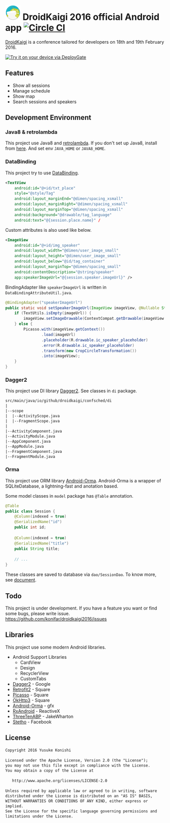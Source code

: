 # ![](app/src/main/res/mipmap-mdpi/ic_launcher.png) DroidKaigi 2016 official Android app [![Circle CI](https://circleci.com/gh/konifar/droidkaigi2016/tree/master.svg?style=svg)](https://circleci.com/gh/konifar/droidkaigi2016/tree/master)

[DroidKaigi](https://droidkaigi.github.io/2016/en/) is a conference tailored for developers on 18th and 19th February 2016.

[<img src="https://dply.me/3r0x9j/button/large" alt="Try it on your device via DeployGate">](https://dply.me/3r0x9j#install)


## Features

* Show all sessions
* Manage schedule
* Show map
* Search sessions and speakers


## Development Environment

### Java8 & retrolambda
This project use Java8 and [retrolambda](https://github.com/orfjackal/retrolambda).
If you don't set up Java8, install from [here](http://www.oracle.com/technetwork/java/javase/downloads/jdk8-downloads-2133151.html). And set env `JAVA_HOME` or `JAVA8_HOME`.

### DataBinding
This project try to use [DataBinding](http://developer.android.com/intl/ja/tools/data-binding/guide.html).

```xml
<TextView
    android:id="@+id/txt_place"
    style="@style/Tag"
    android:layout_marginEnd="@dimen/spacing_xsmall"
    android:layout_marginRight="@dimen/spacing_xsmall"
    android:layout_marginTop="@dimen/spacing_xsmall"
    android:background="@drawable/tag_language"
    android:text="@{session.place.name}" /
```

Custom attributes is also used like below.

```xml
<ImageView
    android:id="@+id/img_speaker"
    android:layout_width="@dimen/user_image_small"
    android:layout_height="@dimen/user_image_small"
    android:layout_below="@id/tag_container"
    android:layout_marginTop="@dimen/spacing_small"
    android:contentDescription="@string/speaker"
    app:speakerImageUrl="@{session.speaker.imageUrl}" />
```

BindingAdapter like `speakerImageUrl` is written in `DataBindingAttributeUtil.java`.

```java
@BindingAdapter("speakerImageUrl")
public static void setSpeakerImageUrl(ImageView imageView, @Nullable String imageUrl) {
    if (TextUtils.isEmpty(imageUrl)) {
        imageView.setImageDrawable(ContextCompat.getDrawable(imageView.getContext(), R.drawable.ic_speaker_placeholder));
    } else {
        Picasso.with(imageView.getContext())
                .load(imageUrl)
                .placeholder(R.drawable.ic_speaker_placeholder)
                .error(R.drawable.ic_speaker_placeholder)
                .transform(new CropCircleTransformation())
                .into(imageView);
    }
}
```

### Dagger2
This project use DI library [Dagger2](http://google.github.io/dagger/).
See classes in `di` package.

```
src/main/java/io/github/droidkaigi/confsched/di
|
|--scope
|  |--ActivityScope.java
|  |--FragmentScope.java
|
|--ActivityComponent.java
|--ActivityModule.java
|--AppComponent.java
|--AppModule.java
|--FragmentComponent.java
|--FragmentModule.java
```


### Orma
This project use ORM library [Android-Orma](http://gfx.github.io/Android-Orma/).
Android-Orma is a wrapper of SQLiteDatabase, a lightning-fast and anotation based.

Some model classes in `model` package has `@Table` annotation.

```java
@Table
public class Session {
    @Column(indexed = true)
    @SerializedName("id")
    public int id;

    @Column(indexed = true)
    @SerializedName("title")
    public String title;

    // ...
}
```

These classes are saved to database via `dao/SessionDao`.
To know more, see [document](http://gfx.github.io/Android-Orma/).


## Todo
This project is under development.
If you have a feature you want or find some bugs, please write issue.
https://github.com/konifar/droidkaigi2016/issues



## Libraries
This project use some modern Android libraries.

* Android Support Libraries
  * CardView
  * Design
  * RecyclerView
  * CustomTabs
* [Dagger2](http://google.github.io/dagger/) - Google
* [Retrofit2](http://square.github.io/retrofit/) - Square
* [Picasso](http://square.github.io/picasso/) - Square
* [OkHttp3](https://github.com/square/okhttp/tree/master/okhttp/src/main/java/okhttp3) - Square
* [Android-Orma](https://github.com/gfx/Android-Orma) - gfx
* [RxAndroid](https://github.com/ReactiveX/RxAndroid) - ReactiveX
* [ThreeTenABP](https://github.com/JakeWharton/ThreeTenABP) - JakeWharton
* [Stetho](http://facebook.github.io/stetho/) - Facebook


## License

```
Copyright 2016 Yusuke Konishi

Licensed under the Apache License, Version 2.0 (the "License");
you may not use this file except in compliance with the License.
You may obtain a copy of the License at

   http://www.apache.org/licenses/LICENSE-2.0

Unless required by applicable law or agreed to in writing, software
distributed under the License is distributed on an "AS IS" BASIS,
WITHOUT WARRANTIES OR CONDITIONS OF ANY KIND, either express or implied.
See the License for the specific language governing permissions and
limitations under the License.
```
